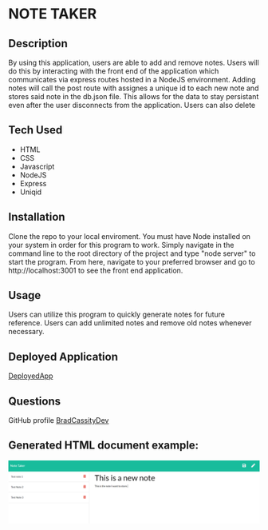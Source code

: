 # NOTE TAKER

## Description

By using this application, users are able to add and remove notes. Users will do this by interacting with the front end of the application which communicates via express routes hosted in a NodeJS environment. Adding notes will call the post route with assignes a unique id to each new note and stores said note in the db.json file. This allows for the data to stay persistant even after the user disconnects from the application. Users can also delete 

## Tech Used

  * HTML
  * CSS
  * Javascript
  * NodeJS
  * Express
  * Uniqid

## Installation

Clone the repo to your local enviroment. You must have Node installed on your system in order for this program to work. Simply navigate in the command line to the root directory of the project and type "node server" to start the program. From here, navigate to your preferred browser and go to http://localhost:3001 to see the front end application. 

## Usage

Users can utilize this program to quickly generate notes for future reference. Users can add unlimited notes and remove old notes whenever necessary. 

## Deployed Application

[DeployedApp](https://young-falls-24397.herokuapp.com/notes)

## Questions

GitHub profile [BradCassityDev](https://github.com/BradCassityDev)

## Generated HTML document example:
![Working Project Screenshot](/app.PNG)

